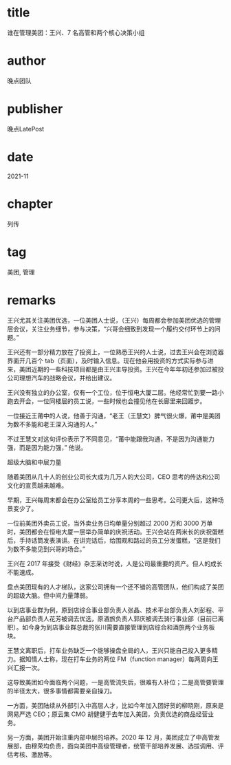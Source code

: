 # title
谁在管理美团：王兴、7 名高管和两个核心决策小组

# author
晚点团队

# publisher
晚点LatePost

# date
2021-11

# chapter
列传

# tag
美团, 管理

# remarks

王兴尤其关注美团优选，一位美团人士说，（王兴）每周都会参加美团优选的管理层会议，关注业务细节，参与决策，“兴哥会细致到发现一个履约交付环节上的问题。”

 

王兴还有一部分精力放在了投资上，一位熟悉王兴的人士说，过去王兴会在浏览器界面开几百个 tab（页面），及时输入信息。现在他会用投资的方式实际参与进来，美团近期的一些科技项目都是由王兴主导投资。王兴在今年年初还参加过被投公司理想汽车的战略会议，并给出建议。

 

王兴没有独立的办公室，仅有一个工位，位于恒电大厦二层。他经常忙到要一路小跑去开会，一位同楼层的员工说，一些时候也会撞见他在长廊里来回踱步。

 一位接近王莆中的人说，他善于沟通，“老王（王慧文）脾气很火爆，莆中是美团为数不多能和老王深入沟通的人。”



不过王慧文对这句评价表示了不同意见，“莆中能跟我沟通，不是因为沟通能力强，而是因为能力强，” 他说。

超级大脑和中层力量



 

随着美团从几十人的创业公司长大成为几万人的大公司，CEO 思考的传达和公司文化的宣贯越来越难。

 

早期，王兴每周末都会在办公室给员工分享本周的一些思考。公司更大后，这种场景变少了。

 

一位前美团外卖员工说，当外卖业务日均单量分别超过 2000 万和 3000 万单时，美团都会在恒电大厦一层举办简单的庆祝活动。王兴会站在两米长的庆祝蛋糕后，手持话筒发表演讲。在讲完话后，给围观和路过的员工分发蛋糕，“这是我们为数不多能见到兴哥的场合。”

 

王兴在 2017 年接受《财经》杂志采访时说，人是公司最重要的资产。但人的成长不能速成。

 

盘点美团现有的人才梯队，这家公司拥有一个还不错的高管团队，他们构成了美团的超级大脑。但中间力量薄弱。

 

以到店事业群为例，原到店综合事业部负责人张晶、技术平台部负责人刘彭程、平台产品部负责人花芳被调去优选，原酒旅负责人郭庆被调去骑行事业部（目前已离职）。如今身为到店事业群总裁的张川需要直接管理到店综合和酒旅两个业务板块。

 

王慧文离职后，打车业务缺乏一个能够操盘全局的人，王兴只能自己投入更多精力。据知情人士称，现在打车业务的两位 FM（function manager）每两周向王兴汇报一次。

 

这导致美团如今面临两个问题，一是高管流失后，很难有人补位；二是高管要管理的半径太大，很多事情都需要亲自操刀。

 

一方面，美团陆续从外部引入中高层人才，比如今年加入团好货的柳晓刚，原来是网易严选 CEO；原云集 CMO 胡健健于去年加入美团，负责优选的商品经营业务。

 

另一方面，美团开始注重内部中层的培养。2020 年 12 月，美团成立了中高管发展部，由穆荣均负责，面向美团中高级管理者，统管干部培养发展、选拔调用、评估考核、激励等。

 